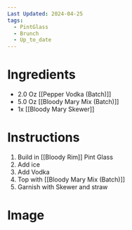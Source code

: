 ```yaml
---
Last Updated: 2024-04-25
tags:
  - PintGlass
  - Brunch
  - Up_to_date
---
```


# Ingredients
- 2.0 Oz [[Pepper Vodka (Batch)]]
- 5.0 Oz [[Bloody Mary Mix (Batch)]]
- 1x [[Bloody Mary Skewer]]



# Instructions
1. Build in [[Bloody Rim]] Pint Glass
2. Add ice
3. Add Vodka
4. Top with [[Bloody Mary Mix (Batch)]]
5. Garnish with Skewer and straw

# Image
